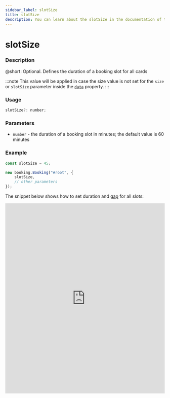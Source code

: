 ```yaml
---
sidebar_label: slotSize
title: slotSize
description: You can learn about the slotSize in the documentation of the DHTMLX JavaScript Booking library. Browse developer guides and API reference, try out code examples and live demos, and download a free 30-day evaluation version of DHTMLX Booking.
---
```


# slotSize

### Description

@short: Optional. Defines the duration of a booking slot for all cards

:::note
This value will be applied in case the size value is not set for the `size` or `slotSize` parameter inside the [`data`](/api/config/booking-data) property.
:::

### Usage

~~~jsx {}
slotSize?: number;
~~~

### Parameters

- `number` - the duration of a booking slot in minutes; the default value is 60 minutes

### Example

~~~jsx {}
const slotSize = 45;

new booking.Booking("#root", {
	slotSize,
	// other parameters
});
~~~

The snippet below shows how to set duration and [gap](/api/config/booking-slotgap) for all slots:

<iframe src="https://snippet.dhtmlx.com/pw8xsl1p?mode=result" frameborder="0" class="snippet_iframe" width="100%" height="600"></iframe>
